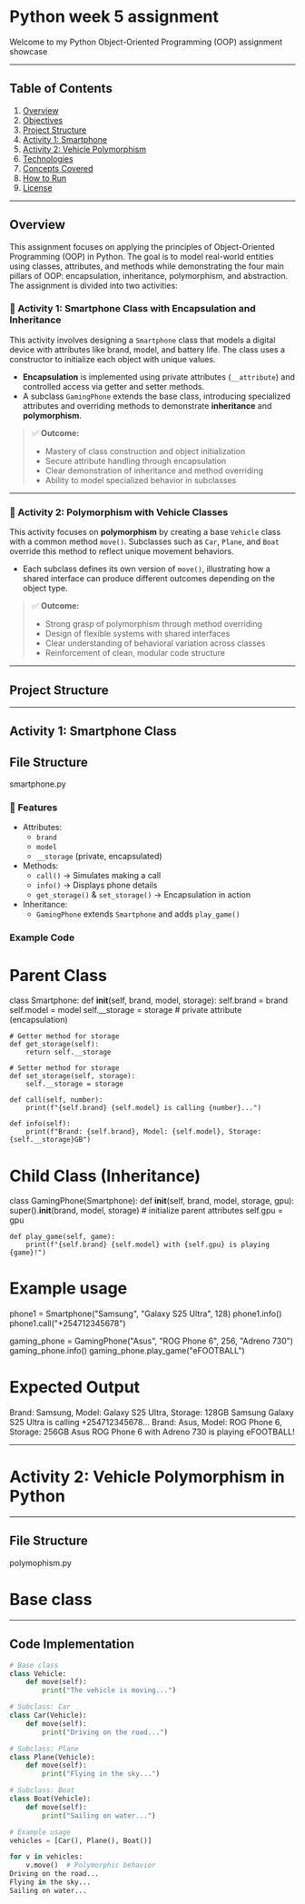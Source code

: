 ﻿# Python week 5 assignment
Welcome to my Python Object-Oriented Programming (OOP) assignment showcase 

---

## Table of Contents
1. [Overview](#-overview)  
2. [Objectives](#-objectives)  
3. [Project Structure](#-project-structure)  
4. [Activity 1: Smartphone](#-activity-1-smartphone-class)  
5. [Activity 2: Vehicle Polymorphism](#-activity-2-vehicle-polymorphism)  
6. [Technologies](#-technologies)  
7. [Concepts Covered](#-concepts-covered)  
8. [How to Run](#-how-to-run)  
9. [License](#-license)  

---

## Overview  
This assignment focuses on applying the principles of Object-Oriented Programming (OOP) in Python. The goal is to model real-world entities using classes, attributes, and methods while demonstrating the four main pillars of OOP: encapsulation, inheritance, polymorphism, and abstraction.
The assignment is divided into two activities:

### 🔹 Activity 1: Smartphone Class with Encapsulation and Inheritance

This activity involves designing a `Smartphone` class that models a digital device with attributes like brand, model, and battery life. The class uses a constructor to initialize each object with unique values.

- **Encapsulation** is implemented using private attributes (`__attribute`) and controlled access via getter and setter methods.
- A subclass `GamingPhone` extends the base class, introducing specialized attributes and overriding methods to demonstrate **inheritance** and **polymorphism**.

> ✅ **Outcome:**
> - Mastery of class construction and object initialization  
> - Secure attribute handling through encapsulation  
> - Clear demonstration of inheritance and method overriding  
> - Ability to model specialized behavior in subclasses

---

### 🔹 Activity 2: Polymorphism with Vehicle Classes

This activity focuses on **polymorphism** by creating a base `Vehicle` class with a common method `move()`. Subclasses such as `Car`, `Plane`, and `Boat` override this method to reflect unique movement behaviors.

- Each subclass defines its own version of `move()`, illustrating how a shared interface can produce different outcomes depending on the object type.

> ✅ **Outcome:**
> - Strong grasp of polymorphism through method overriding  
> - Design of flexible systems with shared interfaces  
> - Clear understanding of behavioral variation across classes  
> - Reinforcement of clean, modular code structure


---

##  Project Structure

---

##  Activity 1: Smartphone Class  
##  File Structure  
smartphone.py
### 🔹 Features
- Attributes:  
  - `brand`  
  - `model`  
  - `__storage` (private, encapsulated)  
- Methods:  
  - `call()` → Simulates making a call  
  - `info()` → Displays phone details  
  - `get_storage()` & `set_storage()` → Encapsulation in action  
- Inheritance:  
  - `GamingPhone` extends `Smartphone` and adds `play_game()`  

### Example Code
# Parent Class
class Smartphone:
    def __init__(self, brand, model, storage):
        self.brand = brand
        self.model = model
        self.__storage = storage   # private attribute (encapsulation)

    # Getter method for storage
    def get_storage(self):
        return self.__storage

    # Setter method for storage
    def set_storage(self, storage):
        self.__storage = storage

    def call(self, number):
        print(f"{self.brand} {self.model} is calling {number}...")

    def info(self):
        print(f"Brand: {self.brand}, Model: {self.model}, Storage: {self.__storage}GB")


# Child Class (Inheritance)
class GamingPhone(Smartphone):
    def __init__(self, brand, model, storage, gpu):
        super().__init__(brand, model, storage)  # initialize parent attributes
        self.gpu = gpu

    def play_game(self, game):
        print(f"{self.brand} {self.model} with {self.gpu} is playing {game}!")


# Example usage
phone1 = Smartphone("Samsung", "Galaxy S25 Ultra", 128)
phone1.info()
phone1.call("+254712345678")

gaming_phone = GamingPhone("Asus", "ROG Phone 6", 256, "Adreno 730")
gaming_phone.info()
gaming_phone.play_game("eFOOTBALL")

 # Expected Output
Brand: Samsung, Model: Galaxy S25 Ultra, Storage: 128GB
Samsung Galaxy S25 Ultra is calling +254712345678...
Brand: Asus, Model: ROG Phone 6, Storage: 256GB
Asus ROG Phone 6 with Adreno 730 is playing eFOOTBALL!

---
#  Activity 2: Vehicle Polymorphism in Python  

---

##  File Structure  
polymophism.py

# Base class

---

## Code Implementation  

```python
# Base class
class Vehicle:
    def move(self):
        print("The vehicle is moving...")

# Subclass: Car
class Car(Vehicle):
    def move(self):
        print("Driving on the road...")

# Subclass: Plane
class Plane(Vehicle):
    def move(self):
        print("Flying in the sky...")

# Subclass: Boat
class Boat(Vehicle):
    def move(self):
        print("Sailing on water...")

# Example usage
vehicles = [Car(), Plane(), Boat()]

for v in vehicles:
    v.move()  # Polymorphic behavior
Driving on the road...
Flying in the sky...
Sailing on water...


